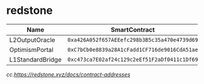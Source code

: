 # redstone
| Name | SmartContract |
|---------|---------|
| L2OutputOracle | ```0xa426A052f657AEEefc298b3B5c35a470e4739d69``` |
| OptimismPortal | ```0xC7bCb0e8839a28A1cFadd1CF716de9016CdA51ae``` |
| L1StandardBridge | ```0xc473ca7E02af24c129c2eEf51F2aDf0411c1Df69``` |

*cc.https://redstone.xyz/docs/contract-addresses*